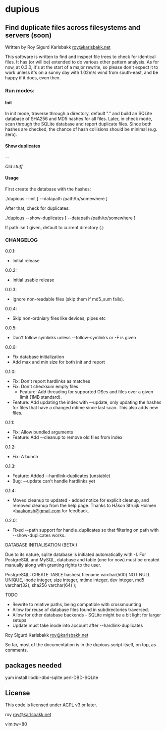 # dupious
## Find duplicate files across filesystems and servers (soon)

Written by Roy Sigurd Karlsbakk <roy@karlsbakk.net>

This software is written to find and inspect file trees to check for identical
files. It has (or will be) extended to do various other pattern analysis. As for
now, at 0.3.0, it's at the start of a major rewrite, so please don't expect it
to work unless it's on a sunny day with 1.02m/s wind from south-east, and be
happy if it does, even then.

### Run modes:

#### Init  

In init mode, traverse through a directory, default "." and build an SQLite database of SHA256 and MD5 hashes for all files. Later, in check mode, scan through the SQLite database and report duplicate files. Since both hashes are checked, the chance of hash collisions should be minimal (e.g. zero).

#### Show duplicates


--

_Old stuff_

#### Usage

First create the database with the hashes:

./dupious --init [ --datapath /path/to/somewhere ]

After that, check for duplicates:

./dupious --show-duplicates [ --datapath /path/to/somewhere ]

If path isn't given, default to current directory (.)

### CHANGELOG

0.0.1:
- Initial release

0.0.2:
- Initial usable release

0.0.3:
- Ignore non-readable files (skip them if md5_sum fails).

0.0.4:
- Skip non-ordniary files like devices, pipes etc

0.0.5:
- Don't follow symlinks unless --follow-symlinks or -F is given

0.0.6:
- Fix database initialization
- Add max and min size for both init and report

0.1.0:
- Fix: Don't report hardlinks as matches
- Fix: Don't checksum empty files
	- Feature: Add threading for supported OSes and files over a given limit (1MB standard).
- Feature: Add updating the index with --update, only updating the hashes for files that have a changed
mtime since last scan. This also adds new files.

0.1.1:
- Fix: Allow bundled arguments
- Feature: Add --cleanup to remove old files from index

0.1.2:
- Fix: A bunch

0.1.3:
- Feature: Added --hardlink-duplicates (unstable)
- Bug: --update can't handle hardlinks yet

0.1.4:
- Moved cleanup to updated - added notice for explicit cleanup, and removed cleanup from the
help page. Thanks to Håkon Struijk Holmen <haakonsh@gmail.com for feedback.

0.2.0:
- Fixed --path support for handle_duplicates so that filtering on path with --show-duplicates
works.

DATABASE INITIALISATION (BETA!)

Due to its nature, sqlite database is initiated automatically with -I. For PostgreSQL and MySQL,
database and table (one for now) must be created manually along with granting rights to the user.

PostgreSQL:
CREATE TABLE hashes(
	filename varchar(500) NOT NULL UNIQUE,
	inode integer,
	size integer,
	mtime integer,
	dev integer,
	md5 varchar(32),
	sha256 varchar(64)
);

TODO

- Rewrite to relative paths, being compatible with crossmounting
- Allow for reuse of database files found in subdirectories traversed.
- Allow for other database backends - SQLite might be a bit light for larger setups
- Update must take inode into account after --hardlink-duplicates

Roy Sigurd Karlsbakk <roy@karlsbakk.net>

So far, most of the documentation is in the dupious script itself, on top, as
comments.

## packages needed

yum install libdbi-dbd-sqlite perl-DBD-SQLite

## License

This code is licensed under [AGPL](https://www.gnu.org/licenses/agpl-3.0.en.html) v3 or later.

roy <roy@karlsbakk.net>

vim:tw=80

